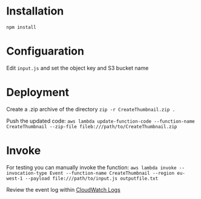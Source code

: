 Installation
============
`npm install`

Configuaration
==============
Edit `input.js` and set the object key and S3 bucket name 

Deployment
==========
Create a .zip archive of the directory
`zip -r CreateThumbnail.zip .`

Push the updated code:
`aws lambda update-function-code --function-name CreateThumbnail --zip-file fileb:///path/to/CreateThumbnail.zip` 

Invoke
======
For testing you can manually invoke the function:
`aws lambda invoke --invocation-type Event --function-name CreateThumbnail --region eu-west-1 --payload file:///path/to/input.js outputfile.txt`

Review the event log within [CloudWatch Logs](https://eu-west-1.console.aws.amazon.com/cloudwatch/home?region=eu-west-1#logs:) 


